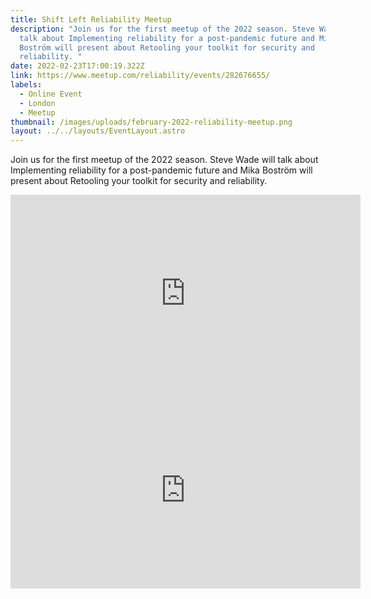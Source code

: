 ```yaml
---
title: Shift Left Reliability Meetup
description: "Join us for the first meetup of the 2022 season. Steve Wade will
  talk about Implementing reliability for a post-pandemic future and Mika
  Boström will present about Retooling your toolkit for security and
  reliability. "
date: 2022-02-23T17:00:19.322Z
link: https://www.meetup.com/reliability/events/282676655/
labels:
  - Online Event
  - London
  - Meetup
thumbnail: /images/uploads/february-2022-reliability-meetup.png
layout: ../../layouts/EventLayout.astro
---
```

Join us for the first meetup of the 2022 season. Steve Wade will talk about Implementing reliability for a post-pandemic future and Mika Boström will present about Retooling your toolkit for security and reliability.

<iframe width="560" height="315" src="https://www.youtube.com/embed/U4332vJYU6g" title="YouTube video player" frameborder="0" allow="accelerometer; autoplay; clipboard-write; encrypted-media; gyroscope; picture-in-picture" allowfullscreen></iframe>

<iframe width="560" height="315" src="https://www.youtube.com/embed/BZIeYgOSCgc" title="YouTube video player" frameborder="0" allow="accelerometer; autoplay; clipboard-write; encrypted-media; gyroscope; picture-in-picture" allowfullscreen></iframe>
